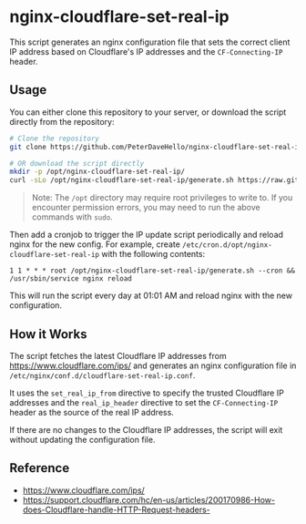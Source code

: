 # nginx-cloudflare-set-real-ip

This script generates an nginx configuration file that sets the correct client IP address based on Cloudflare's IP addresses and the `CF-Connecting-IP` header.

## Usage

You can either clone this repository to your server, or download the script directly from the repository:

```sh
# Clone the repository
git clone https://github.com/PeterDaveHello/nginx-cloudflare-set-real-ip /opt/nginx-cloudflare-set-real-ip

# OR download the script directly
mkdir -p /opt/nginx-cloudflare-set-real-ip/
curl -sLo /opt/nginx-cloudflare-set-real-ip/generate.sh https://raw.githubusercontent.com/PeterDaveHello/nginx-cloudflare-set-real-ip/master/generate.sh
```

> Note: The `/opt` directory may require root privileges to write to. If you encounter permission errors, you may need to run the above commands with `sudo`.

Then add a cronjob to trigger the IP update script periodically and reload nginx for the new config. For example, create `/etc/cron.d/opt/nginx-cloudflare-set-real-ip` with the following contents:

```cron
1 1 * * * root /opt/nginx-cloudflare-set-real-ip/generate.sh --cron && /usr/sbin/service nginx reload
```

This will run the script every day at 01:01 AM and reload nginx with the new configuration.

## How it Works

The script fetches the latest Cloudflare IP addresses from <https://www.cloudflare.com/ips/> and generates an nginx configuration file in `/etc/nginx/conf.d/cloudflare-set-real-ip.conf`.

It uses the `set_real_ip_from` directive to specify the trusted Cloudflare IP addresses and the `real_ip_header` directive to set the `CF-Connecting-IP` header as the source of the real IP address.

If there are no changes to the Cloudflare IP addresses, the script will exit without updating the configuration file.

## Reference

- <https://www.cloudflare.com/ips/>
- <https://support.cloudflare.com/hc/en-us/articles/200170986-How-does-Cloudflare-handle-HTTP-Request-headers->

